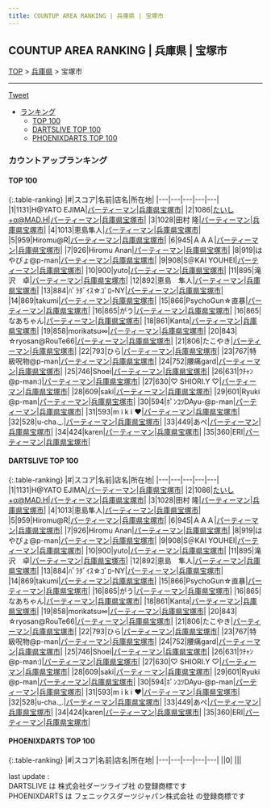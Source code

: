 ```yaml
---
title: COUNTUP AREA RANKING | 兵庫県 | 宝塚市
---
```

## COUNTUP AREA RANKING | 兵庫県 | 宝塚市

[TOP](/darts/rank/) > [兵庫県](/darts/rank/兵庫県/) > 宝塚市

___

<a href="https://twitter.com/share?ref_src=twsrc%5Etfw" data-text="COUNTUP AREA RANKING | 兵庫県宝塚市" class="twitter-share-button" data-hashtags="DARTSLIVE,PHOENIXDARTS,darts,ダーツ" data-show-count="false">Tweet</a>

* [ランキング](#カウントアップランキング)
    * [TOP 100](#top-100)
    * [DARTSLIVE TOP 100](#dartslive-top-100)
    * [PHOENIXDARTS TOP 100](#phoenixdarts-top-100)

### カウントアップランキング

#### TOP 100



{:.table-ranking}
|#|スコア|名前|店名|所在地|
|---|---|---|---|---|
|1|1131|<span class="rank-name-dl">H@YATO EJIMA</span>|<a href="https://search.dartslive.com/jp/shop/213805e20b7cb1a00d9b047a20a7ba1e">パーティーマン</a>|<a href="/darts/rank/兵庫県/宝塚市">兵庫県宝塚市</a>|
|2|1086|<span class="rank-name-dl">たいし+α@MAD.H</span>|<a href="https://search.dartslive.com/jp/shop/213805e20b7cb1a00d9b047a20a7ba1e">パーティーマン</a>|<a href="/darts/rank/兵庫県/宝塚市">兵庫県宝塚市</a>|
|3|1028|<span class="rank-name-dl">田村 隆</span>|<a href="https://search.dartslive.com/jp/shop/213805e20b7cb1a00d9b047a20a7ba1e">パーティーマン</a>|<a href="/darts/rank/兵庫県/宝塚市">兵庫県宝塚市</a>|
|4|1013|<span class="rank-name-dl">恵島隼人</span>|<a href="https://search.dartslive.com/jp/shop/213805e20b7cb1a00d9b047a20a7ba1e">パーティーマン</a>|<a href="/darts/rank/兵庫県/宝塚市">兵庫県宝塚市</a>|
|5|959|<span class="rank-name-dl">Hiromu@R</span>|<a href="https://search.dartslive.com/jp/shop/213805e20b7cb1a00d9b047a20a7ba1e">パーティーマン</a>|<a href="/darts/rank/兵庫県/宝塚市">兵庫県宝塚市</a>|
|6|945|<span class="rank-name-dl">ＡＡＡ</span>|<a href="https://search.dartslive.com/jp/shop/213805e20b7cb1a00d9b047a20a7ba1e">パーティーマン</a>|<a href="/darts/rank/兵庫県/宝塚市">兵庫県宝塚市</a>|
|7|926|<span class="rank-name-dl">Hiromu Anan</span>|<a href="https://search.dartslive.com/jp/shop/213805e20b7cb1a00d9b047a20a7ba1e">パーティーマン</a>|<a href="/darts/rank/兵庫県/宝塚市">兵庫県宝塚市</a>|
|8|919|<span class="rank-name-dl">はやぴょ@p-man</span>|<a href="https://search.dartslive.com/jp/shop/213805e20b7cb1a00d9b047a20a7ba1e">パーティーマン</a>|<a href="/darts/rank/兵庫県/宝塚市">兵庫県宝塚市</a>|
|9|908|<span class="rank-name-dl">S＠KAI YOUHEI</span>|<a href="https://search.dartslive.com/jp/shop/213805e20b7cb1a00d9b047a20a7ba1e">パーティーマン</a>|<a href="/darts/rank/兵庫県/宝塚市">兵庫県宝塚市</a>|
|10|900|<span class="rank-name-dl">yuto</span>|<a href="https://search.dartslive.com/jp/shop/213805e20b7cb1a00d9b047a20a7ba1e">パーティーマン</a>|<a href="/darts/rank/兵庫県/宝塚市">兵庫県宝塚市</a>|
|11|895|<span class="rank-name-dl">滝沢　卓</span>|<a href="https://search.dartslive.com/jp/shop/213805e20b7cb1a00d9b047a20a7ba1e">パーティーマン</a>|<a href="/darts/rank/兵庫県/宝塚市">兵庫県宝塚市</a>|
|12|892|<span class="rank-name-dl">恵島　隼人</span>|<a href="https://search.dartslive.com/jp/shop/213805e20b7cb1a00d9b047a20a7ba1e">パーティーマン</a>|<a href="/darts/rank/兵庫県/宝塚市">兵庫県宝塚市</a>|
|13|884|<span class="rank-name-dl">ﾊﾟﾗﾀﾞｲｽ☆ｺﾞﾛｰNY</span>|<a href="https://search.dartslive.com/jp/shop/213805e20b7cb1a00d9b047a20a7ba1e">パーティーマン</a>|<a href="/darts/rank/兵庫県/宝塚市">兵庫県宝塚市</a>|
|14|869|<span class="rank-name-dl">takumi</span>|<a href="https://search.dartslive.com/jp/shop/213805e20b7cb1a00d9b047a20a7ba1e">パーティーマン</a>|<a href="/darts/rank/兵庫県/宝塚市">兵庫県宝塚市</a>|
|15|866|<span class="rank-name-dl">PsychoGun☆直暴</span>|<a href="https://search.dartslive.com/jp/shop/213805e20b7cb1a00d9b047a20a7ba1e">パーティーマン</a>|<a href="/darts/rank/兵庫県/宝塚市">兵庫県宝塚市</a>|
|16|865|<span class="rank-name-dl">がう</span>|<a href="https://search.dartslive.com/jp/shop/213805e20b7cb1a00d9b047a20a7ba1e">パーティーマン</a>|<a href="/darts/rank/兵庫県/宝塚市">兵庫県宝塚市</a>|
|16|865|<span class="rank-name-dl">なあちゃん</span>|<a href="https://search.dartslive.com/jp/shop/213805e20b7cb1a00d9b047a20a7ba1e">パーティーマン</a>|<a href="/darts/rank/兵庫県/宝塚市">兵庫県宝塚市</a>|
|18|861|<span class="rank-name-dl">Kanta</span>|<a href="https://search.dartslive.com/jp/shop/213805e20b7cb1a00d9b047a20a7ba1e">パーティーマン</a>|<a href="/darts/rank/兵庫県/宝塚市">兵庫県宝塚市</a>|
|19|858|<span class="rank-name-dl">morikatsu∞</span>|<a href="https://search.dartslive.com/jp/shop/213805e20b7cb1a00d9b047a20a7ba1e">パーティーマン</a>|<a href="/darts/rank/兵庫県/宝塚市">兵庫県宝塚市</a>|
|20|843|<span class="rank-name-dl">☆ryosan@RouTe66</span>|<a href="https://search.dartslive.com/jp/shop/213805e20b7cb1a00d9b047a20a7ba1e">パーティーマン</a>|<a href="/darts/rank/兵庫県/宝塚市">兵庫県宝塚市</a>|
|21|806|<span class="rank-name-dl">たこやき</span>|<a href="https://search.dartslive.com/jp/shop/213805e20b7cb1a00d9b047a20a7ba1e">パーティーマン</a>|<a href="/darts/rank/兵庫県/宝塚市">兵庫県宝塚市</a>|
|22|793|<span class="rank-name-dl">ひら</span>|<a href="https://search.dartslive.com/jp/shop/213805e20b7cb1a00d9b047a20a7ba1e">パーティーマン</a>|<a href="/darts/rank/兵庫県/宝塚市">兵庫県宝塚市</a>|
|23|767|<span class="rank-name-dl">特級呪物@p-man</span>|<a href="https://search.dartslive.com/jp/shop/213805e20b7cb1a00d9b047a20a7ba1e">パーティーマン</a>|<a href="/darts/rank/兵庫県/宝塚市">兵庫県宝塚市</a>|
|24|752|<span class="rank-name-dl">腰痛gard</span>|<a href="https://search.dartslive.com/jp/shop/213805e20b7cb1a00d9b047a20a7ba1e">パーティーマン</a>|<a href="/darts/rank/兵庫県/宝塚市">兵庫県宝塚市</a>|
|25|746|<span class="rank-name-dl">Shoei</span>|<a href="https://search.dartslive.com/jp/shop/213805e20b7cb1a00d9b047a20a7ba1e">パーティーマン</a>|<a href="/darts/rank/兵庫県/宝塚市">兵庫県宝塚市</a>|
|26|631|<span class="rank-name-dl">ｳﾁｬﾝ @p-man:)</span>|<a href="https://search.dartslive.com/jp/shop/213805e20b7cb1a00d9b047a20a7ba1e">パーティーマン</a>|<a href="/darts/rank/兵庫県/宝塚市">兵庫県宝塚市</a>|
|27|630|<span class="rank-name-dl">♡ SHIORI.Y ♡</span>|<a href="https://search.dartslive.com/jp/shop/213805e20b7cb1a00d9b047a20a7ba1e">パーティーマン</a>|<a href="/darts/rank/兵庫県/宝塚市">兵庫県宝塚市</a>|
|28|609|<span class="rank-name-dl">saki</span>|<a href="https://search.dartslive.com/jp/shop/213805e20b7cb1a00d9b047a20a7ba1e">パーティーマン</a>|<a href="/darts/rank/兵庫県/宝塚市">兵庫県宝塚市</a>|
|29|601|<span class="rank-name-dl">Ryuki @p-man</span>|<a href="https://search.dartslive.com/jp/shop/213805e20b7cb1a00d9b047a20a7ba1e">パーティーマン</a>|<a href="/darts/rank/兵庫県/宝塚市">兵庫県宝塚市</a>|
|30|594|<span class="rank-name-dl">ﾎﾟﾝｺﾂDAyu-@p-man</span>|<a href="https://search.dartslive.com/jp/shop/213805e20b7cb1a00d9b047a20a7ba1e">パーティーマン</a>|<a href="/darts/rank/兵庫県/宝塚市">兵庫県宝塚市</a>|
|31|593|<span class="rank-name-dl">m i k i ❤︎</span>|<a href="https://search.dartslive.com/jp/shop/213805e20b7cb1a00d9b047a20a7ba1e">パーティーマン</a>|<a href="/darts/rank/兵庫県/宝塚市">兵庫県宝塚市</a>|
|32|528|<span class="rank-name-dl">u-cha._.</span>|<a href="https://search.dartslive.com/jp/shop/213805e20b7cb1a00d9b047a20a7ba1e">パーティーマン</a>|<a href="/darts/rank/兵庫県/宝塚市">兵庫県宝塚市</a>|
|33|449|<span class="rank-name-dl">あぺ</span>|<a href="https://search.dartslive.com/jp/shop/213805e20b7cb1a00d9b047a20a7ba1e">パーティーマン</a>|<a href="/darts/rank/兵庫県/宝塚市">兵庫県宝塚市</a>|
|34|424|<span class="rank-name-dl">karen</span>|<a href="https://search.dartslive.com/jp/shop/213805e20b7cb1a00d9b047a20a7ba1e">パーティーマン</a>|<a href="/darts/rank/兵庫県/宝塚市">兵庫県宝塚市</a>|
|35|360|<span class="rank-name-dl">ERI</span>|<a href="https://search.dartslive.com/jp/shop/213805e20b7cb1a00d9b047a20a7ba1e">パーティーマン</a>|<a href="/darts/rank/兵庫県/宝塚市">兵庫県宝塚市</a>|


#### DARTSLIVE TOP 100



{:.table-ranking}
|#|スコア|名前|店名|所在地|
|---|---|---|---|---|
|1|1131|<span class="rank-name-dl">H@YATO EJIMA</span>|<a href="https://search.dartslive.com/jp/shop/213805e20b7cb1a00d9b047a20a7ba1e">パーティーマン</a>|<a href="/darts/rank/兵庫県/宝塚市">兵庫県宝塚市</a>|
|2|1086|<span class="rank-name-dl">たいし+α@MAD.H</span>|<a href="https://search.dartslive.com/jp/shop/213805e20b7cb1a00d9b047a20a7ba1e">パーティーマン</a>|<a href="/darts/rank/兵庫県/宝塚市">兵庫県宝塚市</a>|
|3|1028|<span class="rank-name-dl">田村 隆</span>|<a href="https://search.dartslive.com/jp/shop/213805e20b7cb1a00d9b047a20a7ba1e">パーティーマン</a>|<a href="/darts/rank/兵庫県/宝塚市">兵庫県宝塚市</a>|
|4|1013|<span class="rank-name-dl">恵島隼人</span>|<a href="https://search.dartslive.com/jp/shop/213805e20b7cb1a00d9b047a20a7ba1e">パーティーマン</a>|<a href="/darts/rank/兵庫県/宝塚市">兵庫県宝塚市</a>|
|5|959|<span class="rank-name-dl">Hiromu@R</span>|<a href="https://search.dartslive.com/jp/shop/213805e20b7cb1a00d9b047a20a7ba1e">パーティーマン</a>|<a href="/darts/rank/兵庫県/宝塚市">兵庫県宝塚市</a>|
|6|945|<span class="rank-name-dl">ＡＡＡ</span>|<a href="https://search.dartslive.com/jp/shop/213805e20b7cb1a00d9b047a20a7ba1e">パーティーマン</a>|<a href="/darts/rank/兵庫県/宝塚市">兵庫県宝塚市</a>|
|7|926|<span class="rank-name-dl">Hiromu Anan</span>|<a href="https://search.dartslive.com/jp/shop/213805e20b7cb1a00d9b047a20a7ba1e">パーティーマン</a>|<a href="/darts/rank/兵庫県/宝塚市">兵庫県宝塚市</a>|
|8|919|<span class="rank-name-dl">はやぴょ@p-man</span>|<a href="https://search.dartslive.com/jp/shop/213805e20b7cb1a00d9b047a20a7ba1e">パーティーマン</a>|<a href="/darts/rank/兵庫県/宝塚市">兵庫県宝塚市</a>|
|9|908|<span class="rank-name-dl">S＠KAI YOUHEI</span>|<a href="https://search.dartslive.com/jp/shop/213805e20b7cb1a00d9b047a20a7ba1e">パーティーマン</a>|<a href="/darts/rank/兵庫県/宝塚市">兵庫県宝塚市</a>|
|10|900|<span class="rank-name-dl">yuto</span>|<a href="https://search.dartslive.com/jp/shop/213805e20b7cb1a00d9b047a20a7ba1e">パーティーマン</a>|<a href="/darts/rank/兵庫県/宝塚市">兵庫県宝塚市</a>|
|11|895|<span class="rank-name-dl">滝沢　卓</span>|<a href="https://search.dartslive.com/jp/shop/213805e20b7cb1a00d9b047a20a7ba1e">パーティーマン</a>|<a href="/darts/rank/兵庫県/宝塚市">兵庫県宝塚市</a>|
|12|892|<span class="rank-name-dl">恵島　隼人</span>|<a href="https://search.dartslive.com/jp/shop/213805e20b7cb1a00d9b047a20a7ba1e">パーティーマン</a>|<a href="/darts/rank/兵庫県/宝塚市">兵庫県宝塚市</a>|
|13|884|<span class="rank-name-dl">ﾊﾟﾗﾀﾞｲｽ☆ｺﾞﾛｰNY</span>|<a href="https://search.dartslive.com/jp/shop/213805e20b7cb1a00d9b047a20a7ba1e">パーティーマン</a>|<a href="/darts/rank/兵庫県/宝塚市">兵庫県宝塚市</a>|
|14|869|<span class="rank-name-dl">takumi</span>|<a href="https://search.dartslive.com/jp/shop/213805e20b7cb1a00d9b047a20a7ba1e">パーティーマン</a>|<a href="/darts/rank/兵庫県/宝塚市">兵庫県宝塚市</a>|
|15|866|<span class="rank-name-dl">PsychoGun☆直暴</span>|<a href="https://search.dartslive.com/jp/shop/213805e20b7cb1a00d9b047a20a7ba1e">パーティーマン</a>|<a href="/darts/rank/兵庫県/宝塚市">兵庫県宝塚市</a>|
|16|865|<span class="rank-name-dl">がう</span>|<a href="https://search.dartslive.com/jp/shop/213805e20b7cb1a00d9b047a20a7ba1e">パーティーマン</a>|<a href="/darts/rank/兵庫県/宝塚市">兵庫県宝塚市</a>|
|16|865|<span class="rank-name-dl">なあちゃん</span>|<a href="https://search.dartslive.com/jp/shop/213805e20b7cb1a00d9b047a20a7ba1e">パーティーマン</a>|<a href="/darts/rank/兵庫県/宝塚市">兵庫県宝塚市</a>|
|18|861|<span class="rank-name-dl">Kanta</span>|<a href="https://search.dartslive.com/jp/shop/213805e20b7cb1a00d9b047a20a7ba1e">パーティーマン</a>|<a href="/darts/rank/兵庫県/宝塚市">兵庫県宝塚市</a>|
|19|858|<span class="rank-name-dl">morikatsu∞</span>|<a href="https://search.dartslive.com/jp/shop/213805e20b7cb1a00d9b047a20a7ba1e">パーティーマン</a>|<a href="/darts/rank/兵庫県/宝塚市">兵庫県宝塚市</a>|
|20|843|<span class="rank-name-dl">☆ryosan@RouTe66</span>|<a href="https://search.dartslive.com/jp/shop/213805e20b7cb1a00d9b047a20a7ba1e">パーティーマン</a>|<a href="/darts/rank/兵庫県/宝塚市">兵庫県宝塚市</a>|
|21|806|<span class="rank-name-dl">たこやき</span>|<a href="https://search.dartslive.com/jp/shop/213805e20b7cb1a00d9b047a20a7ba1e">パーティーマン</a>|<a href="/darts/rank/兵庫県/宝塚市">兵庫県宝塚市</a>|
|22|793|<span class="rank-name-dl">ひら</span>|<a href="https://search.dartslive.com/jp/shop/213805e20b7cb1a00d9b047a20a7ba1e">パーティーマン</a>|<a href="/darts/rank/兵庫県/宝塚市">兵庫県宝塚市</a>|
|23|767|<span class="rank-name-dl">特級呪物@p-man</span>|<a href="https://search.dartslive.com/jp/shop/213805e20b7cb1a00d9b047a20a7ba1e">パーティーマン</a>|<a href="/darts/rank/兵庫県/宝塚市">兵庫県宝塚市</a>|
|24|752|<span class="rank-name-dl">腰痛gard</span>|<a href="https://search.dartslive.com/jp/shop/213805e20b7cb1a00d9b047a20a7ba1e">パーティーマン</a>|<a href="/darts/rank/兵庫県/宝塚市">兵庫県宝塚市</a>|
|25|746|<span class="rank-name-dl">Shoei</span>|<a href="https://search.dartslive.com/jp/shop/213805e20b7cb1a00d9b047a20a7ba1e">パーティーマン</a>|<a href="/darts/rank/兵庫県/宝塚市">兵庫県宝塚市</a>|
|26|631|<span class="rank-name-dl">ｳﾁｬﾝ @p-man:)</span>|<a href="https://search.dartslive.com/jp/shop/213805e20b7cb1a00d9b047a20a7ba1e">パーティーマン</a>|<a href="/darts/rank/兵庫県/宝塚市">兵庫県宝塚市</a>|
|27|630|<span class="rank-name-dl">♡ SHIORI.Y ♡</span>|<a href="https://search.dartslive.com/jp/shop/213805e20b7cb1a00d9b047a20a7ba1e">パーティーマン</a>|<a href="/darts/rank/兵庫県/宝塚市">兵庫県宝塚市</a>|
|28|609|<span class="rank-name-dl">saki</span>|<a href="https://search.dartslive.com/jp/shop/213805e20b7cb1a00d9b047a20a7ba1e">パーティーマン</a>|<a href="/darts/rank/兵庫県/宝塚市">兵庫県宝塚市</a>|
|29|601|<span class="rank-name-dl">Ryuki @p-man</span>|<a href="https://search.dartslive.com/jp/shop/213805e20b7cb1a00d9b047a20a7ba1e">パーティーマン</a>|<a href="/darts/rank/兵庫県/宝塚市">兵庫県宝塚市</a>|
|30|594|<span class="rank-name-dl">ﾎﾟﾝｺﾂDAyu-@p-man</span>|<a href="https://search.dartslive.com/jp/shop/213805e20b7cb1a00d9b047a20a7ba1e">パーティーマン</a>|<a href="/darts/rank/兵庫県/宝塚市">兵庫県宝塚市</a>|
|31|593|<span class="rank-name-dl">m i k i ❤︎</span>|<a href="https://search.dartslive.com/jp/shop/213805e20b7cb1a00d9b047a20a7ba1e">パーティーマン</a>|<a href="/darts/rank/兵庫県/宝塚市">兵庫県宝塚市</a>|
|32|528|<span class="rank-name-dl">u-cha._.</span>|<a href="https://search.dartslive.com/jp/shop/213805e20b7cb1a00d9b047a20a7ba1e">パーティーマン</a>|<a href="/darts/rank/兵庫県/宝塚市">兵庫県宝塚市</a>|
|33|449|<span class="rank-name-dl">あぺ</span>|<a href="https://search.dartslive.com/jp/shop/213805e20b7cb1a00d9b047a20a7ba1e">パーティーマン</a>|<a href="/darts/rank/兵庫県/宝塚市">兵庫県宝塚市</a>|
|34|424|<span class="rank-name-dl">karen</span>|<a href="https://search.dartslive.com/jp/shop/213805e20b7cb1a00d9b047a20a7ba1e">パーティーマン</a>|<a href="/darts/rank/兵庫県/宝塚市">兵庫県宝塚市</a>|
|35|360|<span class="rank-name-dl">ERI</span>|<a href="https://search.dartslive.com/jp/shop/213805e20b7cb1a00d9b047a20a7ba1e">パーティーマン</a>|<a href="/darts/rank/兵庫県/宝塚市">兵庫県宝塚市</a>|


#### PHOENIXDARTS TOP 100



{:.table-ranking}
|#|スコア|名前|店名|所在地|
|---|---|---|---|---|
||0|<span class="rank-name-dl"> </span>|<a href=""></a>|<a href="/darts/rank//"></a>|


<div class="footer border-top border-gray-light mt-5 pt-3 text-right text-gray">
    last update : <span style="font-weight: italic" id="foot_last_modified"></span><br />
    DARTSLIVE は 株式会社ダーツライブ社 の登録商標です<br />
    PHOENIXDARTS は フェニックスダーツジャパン株式会社 の登録商標です<br />
</div>

<script src="https://cdnjs.cloudflare.com/ajax/libs/jquery.tablesorter/2.31.3/js/jquery.tablesorter.min.js" integrity="sha512-qzgd5cYSZcosqpzpn7zF2ZId8f/8CHmFKZ8j7mU4OUXTNRd5g+ZHBPsgKEwoqxCtdQvExE5LprwwPAgoicguNg==" crossorigin="anonymous" referrerpolicy="no-referrer"></script>
<link rel="stylesheet" href="https://cdnjs.cloudflare.com/ajax/libs/jquery.tablesorter/2.31.3/css/theme.default.min.css" integrity="sha512-wghhOJkjQX0Lh3NSWvNKeZ0ZpNn+SPVXX1Qyc9OCaogADktxrBiBdKGDoqVUOyhStvMBmJQ8ZdMHiR3wuEq8+w==" crossorigin="anonymous" referrerpolicy="no-referrer" />
<script>
$(function() {
    $(".table-ranking").tablesorter({sortList:[[0, 0]]});
    $("#foot_last_modified").text(formatDate(new Date(document.lastModified), 'yyyy-MM-dd HH:mm:ss'));
});
</script>

<script async src="https://platform.twitter.com/widgets.js" charset="utf-8"></script>